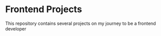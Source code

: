 # Frontend Projects

This repository contains several projects on my journey to be a frontend developer